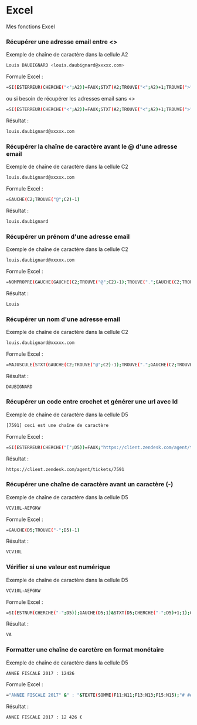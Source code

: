 # Excel
Mes fonctions Excel

### Récupérer une adresse email entre <>
Exemple de chaîne de caractère dans la cellule A2
```sh
Louis DAUBIGNARD <louis.daubignard@xxxxx.com>
```
Formule Excel :
```sh
=SI(ESTERREUR(CHERCHE("<";A2))=FAUX;STXT(A2;TROUVE("<";A2)+1;TROUVE(">";A2;TROUVE("<";A2))-TROUVE("<";A2)-1);"")
```
ou si besoin de récupérer les adresses email sans <> 
```sh
=SI(ESTERREUR(CHERCHE("<";A2))=FAUX;STXT(A2;TROUVE("<";A2)+1;TROUVE(">";A2;TROUVE("<";A2))-TROUVE("<";A2)-1);SI(ESTERREUR(CHERCHE("@";A2))=FAUX;A2;""))
```

Résultat :
```sh
louis.daubignard@xxxxx.com
```

### Récupérer la chaîne de caractère avant le @ d'une adresse email 
Exemple de chaîne de caractère dans la cellule C2
```sh
louis.daubignard@xxxxx.com
```
Formule Excel :
```sh
=GAUCHE(C2;TROUVE("@";C2)-1)
```

Résultat :
```sh
louis.daubignard
```

### Récupérer un prénom d'une adresse email 
Exemple de chaîne de caractère dans la cellule C2
```sh
louis.daubignard@xxxxx.com
```
Formule Excel :
```sh
=NOMPROPRE(GAUCHE(GAUCHE(C2;TROUVE("@";C2)-1);TROUVE(".";GAUCHE(C2;TROUVE("@";C2)-1))-1))
```

Résultat :
```sh
Louis
```

### Récupérer un nom d'une adresse email 
Exemple de chaîne de caractère dans la cellule C2
```sh
louis.daubignard@xxxxx.com
```
Formule Excel :
```sh
=MAJUSCULE(STXT(GAUCHE(C2;TROUVE("@";C2)-1);TROUVE(".";GAUCHE(C2;TROUVE("@";C2)-1))+1;(NBCAR(GAUCHE(C2;TROUVE("@";C2)-1))-TROUVE(".";GAUCHE(C2;TROUVE("@";C2)-1)))))
```

Résultat :
```sh
DAUBIGNARD
```

### Récupérer un code entre crochet et générer une url avec Id 
Exemple de chaîne de caractère dans la cellule D5
```sh
[7591] ceci est une chaîne de caractère
```
Formule Excel :
```sh
=SI(ESTERREUR(CHERCHE("[";D5))=FAUX;"https://client.zendesk.com/agent/tickets/"&STXT(D5;2;4);"")
```
Résultat :
```sh
https://client.zendesk.com/agent/tickets/7591
```

### Récupérer une chaîne de caractère avant un caractère (-)
Exemple de chaîne de caractère dans la cellule D5
```sh
VCV10L-AEPGKW  
```
Formule Excel :
```sh
=GAUCHE(D5;TROUVE("-";D5)-1)
```
Résultat :
```sh
VCV10L
```

### Vérifier si une valeur est numérique
Exemple de chaîne de caractère dans la cellule D5
```sh
VCV10L-AEPGKW 
```
Formule Excel :
```sh
=SI(ESTNUM(CHERCHE("-";D5));GAUCHE(D5;1)&STXT(D5;CHERCHE("-";D5)+1;1);GAUCHE(D5;1))
```
Résultat :
```sh
VA
```

### Formatter une chaîne de carctère en format monétaire
Exemple de chaîne de caractère dans la cellule D5
```sh
ANNEE FISCALE 2017 : 12426
```
Formule Excel :
```sh
="ANNEE FISCALE 2017" &" : "&TEXTE(SOMME(F11:N11;F13:N13;F15:N15);"# ##0 €")
```
Résultat :
```sh
ANNEE FISCALE 2017 : 12 426 €
```
